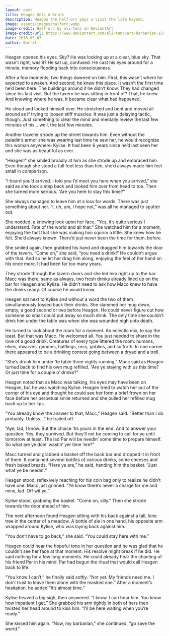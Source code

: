 ```yaml
---
layout: post
title: Heagen Gets A Drink
description: Heagen the half-orc pays a visit the life beyond. 
image: assets/images/halforc.webp
image-credit: Half-orc by ali-tunc on DeviantArt
image-credit-url: https://www.deviantart.com/ali-tunc/art/barbarian-154795458
date: 2018-05-07
author: Barret
---
```


Heagen opened his eyes. Sky? He was looking up at a clear, blue sky. That wasn’t right, was it? He sat up, confused. He cast his eyes around for a minute, memory flooding back into consciousness.

After a few moments, two things dawned on him. First, this wasn’t where he expected to awaken. And second, he knew this place. It wasn’t the first time he’d been here. The buildings around it he didn’t know. They had changed since his last visit. But the tavern he was sitting in front of? That, he knew. And knowing where he was, it became clear what had happened.

He stood and looked himself over. He stretched and bent and moved all around as if trying to loosen stiff muscles. It was just a delaying tactic, though. Just something to clear the mind and mentally review the last few minutes of his… well, the last few minutes.

Another traveler strode up the street towards him. Even without the paladin’s armor she was wearing last time he saw her, he would recognize this woman anywhere: Kylise. It had been 6 years since he’d last seen her and she was as beautiful as ever.

“Heagen!” she smiled broadly at him as she strode up and embraced him. Even though she stood a full foot less than him, she’d always made him feel small in comparison.

“I heard you’d arrived. I told you I’d meet you here when you arrived,” she said as she took a step back and looked him over from head to toe. Then she turned more serious. “Are you here to stay this time?”

She always managed to leave him at a loss for words. There was just something about her. “I, uh, um, I hope not,” was all he managed to sputter out.

She nodded, a knowing look upon her face. “Yes, it’s quite serious I understand. Fate of the world and all that.” She watched him for a moment, enjoying the fact that she was making him squirm a little. She knew how he felt. She’d always known. There’d just never been the time for them, before.

She smiled again, then grabbed his hand and dragged him towards the door of the tavern. “Come on,” she said, “you need a drink!” He couldn’t argue with that. And so he let her drag him along, enjoying the feel of her hand on his once more. It had been far too many years.

They strode through the tavern doors and she led him right up to the bar. Macc was there, same as always, two fresh drinks already lined up on the bar for Heagen and Kylise. He didn’t need to ask how Macc knew to have the drinks ready. Of course he would know.

Heagen sat next to Kylise and without a word the two of them simultaneously tossed back their drinks. She slammed her mug down, empty, a good second or two before Heagen. He could never figure out how someone so small could put away so much drink. The only time she couldn’t drink him under the table was when she was wounded nigh unto death.

He turned to look about the room for a moment. An eclectic mix, to say the least. But that was Macc. He welcomed all. You just needed to share in the love of a good drink. Creatures of every type littered the room: humans, elves, dwarves, gnomes, halflings, orcs, goblins, and so forth. In one corner there appeared to be a drinking contest going between a dryad and a troll.

“She’s drunk him under ‘te table three nights running,” Macc said as Heagen turned back to find his own mug refilled. “Are ye staying with us this time? Or just time for a couple o’ drinks?”

Heagen noted that as Macc was talking, his eyes may have been on Heagen, but he was watching Kylise. Heagen tried to watch her out of the corner of his eye and thought he could see her form a brief frown on her face before her perpetual smile returned and she pulled her refilled mug back up to her lips.

“You already know the answer to that, Macc,” Heagen said. “Better than I do probably. Unless…” he trailed off.

“Aye, lad, I know. But the choice ’tis yours in the end. And to answer your question: Yes, they survived. But they’ll not be coming to call for ye until tomorrow at least. The lad Par will be needin’ some time to prepare himself. So what are ye doin’ wastin’ yer time ‘ere?”

Macc turned and grabbed a basket off the back bar and dropped it in front of them. It contained several bottles of various drinks, some cheeses and fresh baked breads. “Here ye are,” he said, handing him the basket. “Just what ye be needin’.”

Heagen stood, reflexively reaching for his coin bag only to realize he didn’t have one. Macc just grinned. “Ye know there’s never a charge for me and mine, lad. Off wit ye.”

Kylise stood, grabbing the basket. “Come on, silly.” Then she strode towards the door ahead of him.

The next afternoon found Heagen sitting with his back against a tall, lone tree in the center of a meadow. A bottle of ale in one hand, his opposite arm wrapped around Kylise, who was laying back against him.

“You don’t have to go back,” she said. “You could stay here with me.”

Heagen could hear the hopeful tone in her question and he was glad that he couldn’t see her face at that moment. His resolve might break if he did. He said nothing for a few long moments. He could already hear the chanting of his friend Par in his mind. Par had begun the ritual that would call Heagen back to life.

“You know I can’t,” he finally said softly. “Not yet. My friends need me. I don’t trust to leave them alone with the masked one.” After a moment’s hesitation, he added “It’s almost time.”

Kylise heaved a big sigh, then answered. “I know. I can hear him. You know how impatient I get.” She grabbed his arm tightly in both of hers then twisted her head around to kiss him. “I’ll be here waiting when you’re ready.”

She kissed him again. “Now, my barbarian,” she continued, “go save the world.”